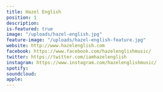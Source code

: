 ```yaml
---
title: Hazel English
position: 1
description: 
is-featured: true
image: "/uploads/hazel-english.jpg"
feature-image: "/uploads/hazel-english-feature.jpg"
website: http://www.hazelenglish.com
facebook: https://www.facebook.com/hazelenglishmusic/
twitter: https://twitter.com/iamhazelenglish
instagram: https://www.instagram.com/hazelenglishmusic/
spotify: 
soundcloud: 
apple: 
---
```



